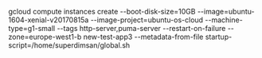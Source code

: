 gcloud compute instances create --boot-disk-size=10GB --image=ubuntu-1604-xenial-v20170815a --image-project=ubuntu-os-cloud --machine-type=g1-small --tags http-server,puma-server --restart-on-failure --zone=europe-west1-b new-test-app3 --metadata-from-file startup-script=/home/superdimsan/global.sh

